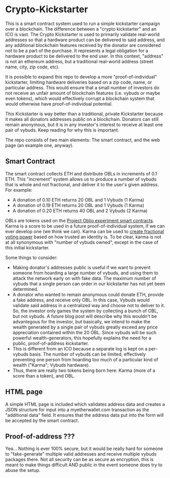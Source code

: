 # Crypto-Kickstarter
This is a smart contract system used to run a simple kickstarter campaign over a blockchain. The difference between a "crypto kickstarter" and an ICO is vast. The Crypto Kickstarter is used to primarily validate real-world addresses so that a hardware product can be delivered to said address, and any additional blockchain features received by the donator are considered not to be a part of the purchase. It represents a legal obligation for a hardware product to be delivered to the end user. In this context, "address" is not an ethereum address, but a traditional real-world address (street name, city, zip code, etc).

It is possible to expand this repo to develop a more "proof-of-individual" kickstarter, limiting hardware deliveries based on a zip code, name, or particular address. This would ensure that a small number of investors do not receive an unfair amount of blockchain features (i.e. vybuds or maybe even tokens), which would effectively corrupt a blockchain system that would otherwise have proof-of-individual potential.

This Kickstarter is way better than a traditional, private Kickstarter because it makes all donators addresses public on a blockchain. Donators can still remain anonymous, but it is in any investor's interest to receive at least one pair of vybuds. Keep reading for why this is important.

The repo consists of two main elements: The smart contract, and the web page (an example one, anyway).
## Smart Contract
The smart contract collects ETH and distribute OBLs in increments of 0.1 ETH. This "increment" system allows us to produce a number of vybuds that is whole and not fractional, and deliver it to the user's given address. For example:
* 	A donation of 0.10 ETH returns 20 OBL and 1 Vybuds (1 Karma)
* 	A donation of 0.19 ETH returns 20 OBL and 1 Vybuds (1 Karma)
* 	A donation of 0.20 ETH returns 40 OBL and 2 Vybuds (2 Karma)

OBLs are tokens used on the [Project Oblio experiment smart contracts](https://github.com/project-oblio/decentralized-neuroscience-smart-contracts). Karma  is a score to be used in a future proof-of-individual system, if we can ever develop one (we think we can). Karma can be used to [create fractional voting power](https://medium.com/@FEhrsam/blockchain-governance-programming-our-future-c3bfe30f2d74) based on how trusted an identity is. To be clear, karma is not at all synonymous with "number of vybuds owned", except in the case of this initial kickstarter.

Some things to consider:
* Making donator's addresses public is useful if we want to prevent someone from hoarding a large number of vybuds, and using them to attack the network early on with fake data. The maximum number of vybuds that a single person can order in our kickstarter has not yet been determined.
* A donator who wanted to remain anonymous could donate ETH, provide a fake address, and receive only OBL. In this case, Vybuds would validate said address in a centralized way and choose not to deliver to it. So, the investor only games the system by collecting a bunch of OBL, but not vybuds. A future blog post will describe why this wouldn't be advantegous for the investor, but basically, we intend to make the wealth generated by a single pair of vybuds greatly exceed any price appreciation contained within the 20 OBL.  Since vybuds will be such powerful wealth-generators, this hopefully explains the need for a public, proof-of-address kickstarter.
* This is different from an ICO because a separate log is kept on a per-vybuds basis. The number of vybuds can be limited, effectively preventing one person from hoarding too much of a particular kind of wealth ("Karma"; Vybuds hardware). 
* Thus, there are really two tokens being born here: Karma (more of a score than a token), and OBL. 

## HTML page
A simple HTML page is included which validates address data and creates a JSON structure for input into a myetherwallet.com transaction as the "additional data" field. It ensures that the address data put into the form will be accepted by the smart contract. 

## Proof-of-address ???
Yea... Nothing is ever 100% secure, but it would be really hard for someone to "fake-generate" multiple valid addresses and receive multiple vybuds packages there. Not all security can be as secure as encryption, this is meant to make things difficult AND public in the event someone does try to abuse the setup.

